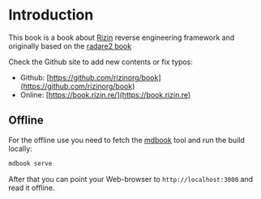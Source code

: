 # Introduction

This book is a book about [Rizin](https://rizin.re) reverse engineering framework and originally
based on the [radare2 book](https://github.com/radareorg/radare2book)

Check the Github site to add new contents or fix typos:

* Github: [https://github.com/rizinorg/book](https://github.com/rizinorg/book)
* Online: [https://book.rizin.re/](https://book.rizin.re)

## Offline

For the offline use you need to fetch the [mdbook](https://github.com/rust-lang/mdBook) tool and run the build locally:
```sh
mdbook serve
```
After that you can point your Web-browser to `http://localhost:3000` and read it offline.

